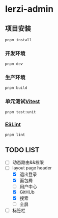 # lerzi-admin

## 项目安装

```sh
pnpm install
```

### 开发环境

```sh
pnpm dev
```

### 生产环境

```sh
pnpm build
```

### 单元测试[Vitest](https://vitest.dev/)

```sh
pnpm test:unit
```

###  [ESLint](https://eslint.org/)

```sh
pnpm lint
```

## TODO LIST

- [ ] 动态路由&&权限
- [ ] layout page header
  - [x] 退出登录
  - [x] 面包屑
  - [ ] 用户中心
  - [x] GitHUb
  - [x] 搜索
  - [ ] 全屏
- [ ] 标签栏